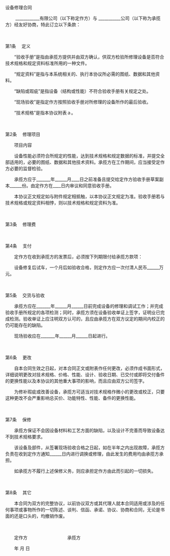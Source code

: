 



设备修理合同



 

　　 ____________有限公司（以下称定作方）与 ___________公司（以下称为承揽方）经友好协商，特此订立以下条款：

　　

第1条
　定义　　

　　“验收手册”是指由承揽方提供并由双方确认，供双方检验所修理设备是否符合技术规格和规定资料标准所用的一种文件。　　

　　“规定资料”是指与本系统相关的、执行本协议所必需的图纸、数据和其他资料。　　

　　“缺陷或瑕疵”是指设备（结构或性能）不符合验收手册有关规定之处。　　

　　“现场验收”是指定作方按照验收手册对所修理的设备所作的最后验收。　　

　　“技术规格”是指本协议附表ａ。

　　

第2条
　修理项目　　

　　项目内容　　

　　设备性能必须符合所规定的性能，达到技术规格和规定数据的标准，并提交全部适用的，必要的图纸、数据和其他技术资料。承揽方在工作期间，应当接受定作方必要的监督检验。　　

　　承揽方应于_______年______月____日之前准备且提交给定作方验收手册草案副本______份。由定作方在____日内审议和同意验收手册。　　

　　本协议正文规定如与附件规定相抵触，以本协议正文规定为准。验收手册若与技术规格或规定资料相悖，则以技术规格和规定资料为准。

　　

第3条
　修理费

　　

第4条
　支付　　

　　定作方在收到承揽方的发票后，必须按下列期限付给承揽方款项：　　

　　设备修复后试车，一个月后如验收合格，则定作方应一次付清人民币______万元。

　　

第5条
　交货与验收　　

　　承揽方应在_______年______月______日前完成设备的修理和调试工作；并完成验收手册所规定的各项检测；同时，承揽方须在设备验收单证上签字，证明业已完成检测。验收单证上应注明双方认可的，且应由承揽方在双方议定的期间内校正的仍可能存在的缺陷。　　

　　现场验收应在_______年______月______日起进行。

　　

第6条
　更改　　

　　自本合同生效之日起，对本合同正文或附表作任何更改，必须作成书面形式，详细说明更改对技术规格、价格、性能、设计、验收日期、已交付或即将交付备件的更换性能以及本协议的其他重大事项的影响，而且应由双方公司签字。　　

　　为修补瑕疵或改善设备，承揽方可适当对技术规格作微小的更改或校正，只要这种更改不会严重影响总买价、功能特性、性能、备件的更换性能。

　　

第7条
　保修　　

　　承揽方保证不会因设备材料和工艺方面的缺陷，以及设计不完善而导致设备达不到技术规格要求。　　

　　该设备及部件，从签署现场验收合格之日起，如在半年之内出现故障，承揽方负责在收到定作方通知______日内进行调换或修理，由此发生的费用均由承揽方承担。　　

　　如承揽方不履行上述保修义务，则应承担定作方由此而引起的一切损失。

　　

第8条
　其它　　

　　本合同为双方的完整协议，以前协议双方或其代理人就本合同适用或涉及的任何事项或事物所作的一切陈述、谈判、信函、承诺、协议、协商和合同，无论是书面的还是口头的，均撤销作废。　　

　　

　　定作方　　　　　　　　　承揽方　　

　　年 月 日